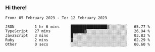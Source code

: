 ### Hi there!

<!--START_SECTION:waka-->

```text
From: 05 February 2023 - To: 12 February 2023

JSON         1 hr 6 mins     ████████████████▒░░░░░░░░   65.77 %
TypeScript   27 mins         ██████▓░░░░░░░░░░░░░░░░░░   26.94 %
JavaScript   3 mins          █░░░░░░░░░░░░░░░░░░░░░░░░   03.83 %
Ruby         2 mins          ▓░░░░░░░░░░░░░░░░░░░░░░░░   02.29 %
Other        0 secs          ░░░░░░░░░░░░░░░░░░░░░░░░░   00.60 %
```

<!--END_SECTION:waka-->
